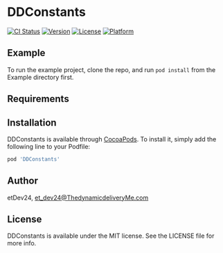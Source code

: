# DDConstants

[![CI Status](https://img.shields.io/travis/etDev24/DDConstants.svg?style=flat)](https://travis-ci.org/etDev24/DDConstants)
[![Version](https://img.shields.io/cocoapods/v/DDConstants.svg?style=flat)](https://cocoapods.org/pods/DDConstants)
[![License](https://img.shields.io/cocoapods/l/DDConstants.svg?style=flat)](https://cocoapods.org/pods/DDConstants)
[![Platform](https://img.shields.io/cocoapods/p/DDConstants.svg?style=flat)](https://cocoapods.org/pods/DDConstants)

## Example

To run the example project, clone the repo, and run `pod install` from the Example directory first.

## Requirements

## Installation

DDConstants is available through [CocoaPods](https://cocoapods.org). To install
it, simply add the following line to your Podfile:

```ruby
pod 'DDConstants'
```

## Author

etDev24, et_dev24@ThedynamicdeliveryMe.com

## License

DDConstants is available under the MIT license. See the LICENSE file for more info.
